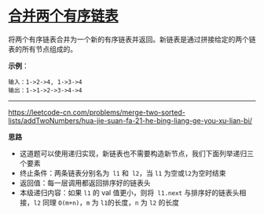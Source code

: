 # [合并两个有序链表](https://leetcode-cn.com/problems/merge-two-sorted-lists/)

将两个有序链表合并为一个新的有序链表并返回。新链表是通过拼接给定的两个链表的所有节点组成的。 

**示例**：

```
输入：1->2->4, 1->3->4
输出：1->1->2->3->4->4
```

---

 https://leetcode-cn.com/problems/merge-two-sorted-lists/addTwoNumbers/hua-jie-suan-fa-21-he-bing-liang-ge-you-xu-lian-bi/ 

**思路**

* 这道题可以使用递归实现，新链表也不需要构造新节点，我们下面列举递归三个要素
* 终止条件：两条链表分别名为` l1` 和` l2`，当 `l1` 为空或` l2 `为空时结束
* 返回值：每一层调用都返回排序好的链表头
* 本级递归内容：如果 `l1` 的 val 值更小，则将` l1.next` 与排序好的链表头相接，`l2` 同理
  `O(m+n)`，`m` 为 `l1`的长度，`n` 为 `l2` 的长度







